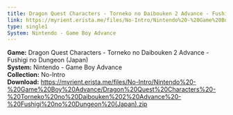 ```yaml
---
title: Dragon Quest Characters - Torneko no Daibouken 2 Advance - Fushigi no Dungeon (Japan)
link: https://myrient.erista.me/files/No-Intro/Nintendo%20-%20Game%20Boy%20Advance/Dragon%20Quest%20Characters%20-%20Torneko%20no%20Daibouken%202%20Advance%20-%20Fushigi%20no%20Dungeon%20(Japan).zip
type: single1
System: Nintendo - Game Boy Advance
---
```

<b>Game:</b> Dragon Quest Characters - Torneko no Daibouken 2 Advance - Fushigi no Dungeon (Japan)<br>
<b>System:</b> Nintendo - Game Boy Advance<br>
<b>Collection:</b> No-Intro<br>
<b>Download:</b> https://myrient.erista.me/files/No-Intro/Nintendo%20-%20Game%20Boy%20Advance/Dragon%20Quest%20Characters%20-%20Torneko%20no%20Daibouken%202%20Advance%20-%20Fushigi%20no%20Dungeon%20(Japan).zip
